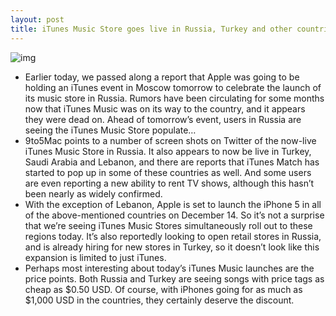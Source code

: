 ```yaml
---
layout: post
title: iTunes Music Store goes live in Russia, Turkey and other countries
---
```

![img](http://media.idownloadblog.com/wp-content/uploads/2012/12/itunes-music-russia.jpg)
* Earlier today, we passed along a report that Apple was going to be holding an iTunes event in Moscow tomorrow to celebrate the launch of its music store in Russia. Rumors have been circulating for some months now that iTunes Music was on its way to the country, and it appears they were dead on. Ahead of tomorrow’s event, users in Russia are seeing the iTunes Music Store populate…
* 9to5Mac points to a number of screen shots on Twitter of the now-live iTunes Music Store in Russia. It also appears to now be live in Turkey, Saudi Arabia and Lebanon, and there are reports that iTunes Match has started to pop up in some of these countries as well. And some users are even reporting a new ability to rent TV shows, although this hasn’t been nearly as widely confirmed.
* With the exception of Lebanon, Apple is set to launch the iPhone 5 in all of the above-mentioned countries on December 14. So it’s not a surprise that we’re seeing iTunes Music Stores simultaneously roll out to these regions today. It’s also reportedly looking to open retail stores in Russia, and is already hiring for new stores in Turkey, so it doesn’t look like this expansion is limited to just iTunes.
* Perhaps most interesting about today’s iTunes Music launches are the price points. Both Russia and Turkey are seeing songs with price tags as cheap as $0.50 USD. Of course, with iPhones going for as much as $1,000 USD in the countries, they certainly deserve the discount.

